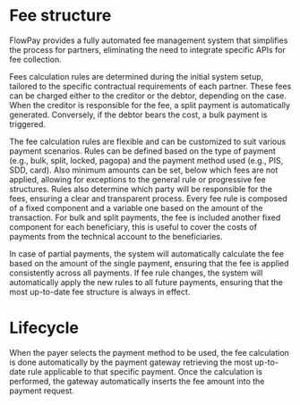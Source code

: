 # Fee structure

FlowPay provides a fully automated fee management system that simplifies the process for partners, eliminating the need to integrate specific APIs for fee collection.

Fees calculation rules are determined during the initial system setup, tailored to the specific contractual requirements of each partner. These fees can be charged either to the creditor or the debtor, depending on the case. When the creditor is responsible for the fee, a split payment is automatically generated. Conversely, if the debtor bears the cost, a bulk payment is triggered.

The fee calculation rules are flexible and can be customized to suit various payment scenarios. Rules can be defined based on the type of payment (e.g., bulk, split, locked, pagopa) and the payment method used (e.g., PIS, SDD, card). Also minimum amounts can be set, below which fees are not applied, allowing for exceptions to the general rule or progressive fee structures.
Rules also determine which party will be responsible for the fees, ensuring a clear and transparent process.
Every fee rule is composed of a fixed component and a variable one based on the amount of the transaction.
For bulk and split payments, the fee is included another fixed component for each beneficiary, this is useful to cover the costs of payments from the technical account to the beneficiaries.

In case of partial payments, the system will automatically calculate the fee based on the amount of the single payment, ensuring that the fee is applied consistently across all payments. If fee rule changes, the system will automatically apply the new rules to all future payments, ensuring that the most up-to-date fee structure is always in effect.

# Lifecycle

When the payer selects the payment method to be used, the fee calculation is done automatically by the payment gateway retrieving the most up-to-date rule applicable to that specific payment. Once the calculation is performed, the gateway automatically inserts the fee amount into the payment request.
